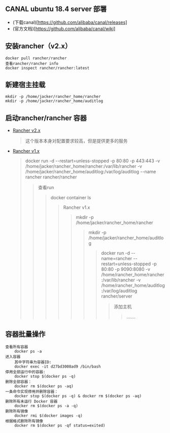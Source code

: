 ## CANAL ubuntu 18.4 server 部署
* (下载canal)[https://github.com/alibaba/canal/releases]
* (官方文档)[https://github.com/alibaba/canal/wiki]

## 安装rancher（v2.x）
    docker pull rancher/rancher
    查看rancher/rancher info
    docker inspect rancher/rancher:latest
        
## 新建宿主挂载
    mkdir -p /home/jacker/rancher_home/rancher
    mkdir -p /home/jacker/rancher_home/auditlog
## 启动rancher/rancher 容器
* [Rancher v2.x](https://www.bookstack.cn/books/rancher-v2.x)
    > 这个版本本身对配置要求较高，但是提供更多的服务
* [Rancher v1.x](https://www.bookstack.cn/read/rancher-v1.x/30f7507a551232e8.md)
    > docker run -d --restart=unless-stopped -p 80:80 -p 443:443 -v /home/jacker/rancher_home/rancher:/var/lib/rancher -v /home/jacker/rancher_home/auditlog:/var/log/auditlog --name rancher rancher/rancher
    >> 查看run
    >>> docker container ls
    >>>> Rancher v1.x    
    >>>>> mkdir -p /home/jacker/rancher_home/rancher
    >>>>>> mkdir -p /home/jacker/rancher_home/auditlog
    >>>>>>> docker run -d --name=rancher --restart=unless-stopped  -p 80:80 -p 9090:8080 -v /home/rancher_home/rancher:/var/lib/rancher -v /home/rancher_home/auditlog:/var/log/auditlog rancher/server
    >>>>>>>> 添加主机
    >>>>>>>>> .......
  
## 容器批量操作
    查看所有容器
        docker ps -a   
    进入容器
        其中字符串为容器ID:
        docker exec -it d27bd3008ad9 /bin/bash
    停用全部运行中的容器:
        docker stop $(docker ps -q)
    删除全部容器：
        docker rm $(docker ps -aq)
    一条命令实现停用并删除容器：
        docker stop $(docker ps -q) & docker rm $(docker ps -aq)
    删除所有未运行 Docker 容器
        docker rm $(docker ps -a -q)
    删除所有镜像
        docker rmi $(docker images -q)
    根据格式删除所有镜像
        docker rm $(docker ps -qf status=exited)